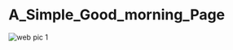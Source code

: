 # A_Simple_Good_morning_Page



![web pic 1](https://github.com/Jeeban369/A_Simple_Good_morning_Page/assets/96816170/b967490d-8f02-4975-88c8-ee9c531bc65f)
